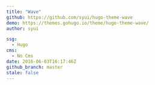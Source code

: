 ```yaml
---
title: "Wave"
github: https://github.com/syui/hugo-theme-wave
demo: https://themes.gohugo.io/theme/hugo-theme-wave/
author: syui

ssg:
  - Hugo
cms:
  - No Cms
date: 2016-06-03T16:17:46Z
github_branch: master
stale: false
---
```

